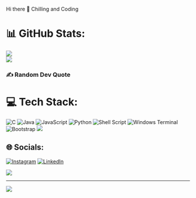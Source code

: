 Hi there 👋
Chilling and Coding
# 📊 GitHub Stats:
![](https://github-readme-streak-stats.herokuapp.com/?user=ArnabNaskar68&theme=tokyonight&hide_border=false)<br/>
![](https://github-readme-stats.vercel.app/api?username=ArnabNaskar68&theme=tokyonight&hide_border=false&include_all_commits=false&count_private=false)<br/>


### ✍️ Random Dev Quote 

# 💻 Tech Stack:
![C](https://img.shields.io/badge/c-%2300599C.svg?style=for-the-badge&logo=c&logoColor=white) ![Java](https://img.shields.io/badge/java-%23ED8B00.svg?style=for-the-badge&logo=openjdk&logoColor=white) ![JavaScript](https://img.shields.io/badge/javascript-%23323330.svg?style=for-the-badge&logo=javascript&logoColor=%23F7DF1E) ![Python](https://img.shields.io/badge/python-3670A0?style=for-the-badge&logo=python&logoColor=ffdd54) ![Shell Script](https://img.shields.io/badge/shell_script-%23121011.svg?style=for-the-badge&logo=gnu-bash&logoColor=white) ![Windows Terminal](https://img.shields.io/badge/Windows%20Terminal-%234D4D4D.svg?style=for-the-badge&logo=windows-terminal&logoColor=white) ![Bootstrap](https://img.shields.io/badge/bootstrap-%238511FA.svg?style=for-the-badge&logo=bootstrap&logoColor=white)
![](https://github-readme-stats.vercel.app/api/top-langs/?username=ArnabNaskar68&theme=tokyonight&hide_border=false&include_all_commits=false&count_private=false&layout=compact)

## 🌐 Socials:
[![Instagram](https://img.shields.io/badge/Instagram-%23E4405F.svg?logo=Instagram&logoColor=white)](https://instagram.com/riyal_arnab) [![LinkedIn](https://img.shields.io/badge/LinkedIn-%230077B5.svg?logo=linkedin&logoColor=white)](https://linkedin.com/in/ArnabNaskar)

![](https://quotes-github-readme.vercel.app/api?type=horizontal&theme=radical)

---
[![](https://visitcount.itsvg.in/api?id=ArnabNaskar68&icon=0&color=9)](https://visitcount.itsvg.in)

<!-- Proudly created with GPRM ( https://gprm.itsvg.in ) -->
